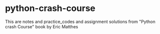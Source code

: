 # python-crash-course
This are notes and practice_codes and assignment solutions from "Python crash Course" book by Eric Matthes
